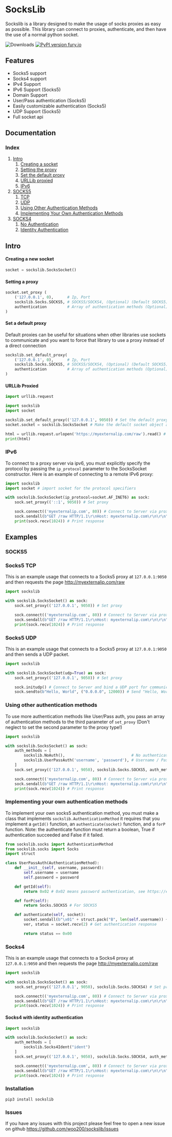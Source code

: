 # SocksLib

Sockslib is a library designed to make the usage of socks proxies as easy as possible.
This library can connect to proxies, authenticate, and then have the use of a normal python socket.

![Downloads](https://pepy.tech/badge/sockslib)  [![PyPI version fury.io](https://badge.fury.io/py/sockslib.svg)](https://pypi.python.org/pypi/sockslib/)

## Features
- Socks5 support
- Socks4 support
- IPv4 Support
- IPv6 Support (Socks5)
- Domain Support
- User/Pass authentication  (Socks5)
- Easily customizable authentication (Socks5)
- UDP Support (Socks5)
- Full socket api
## Documentation

### Index
 1. [Intro](#intro)
    1. [Creating a socket](#creating-a-new-socket)
    2. [Setting the proxy](#setting-a-proxy)
    3. [Set the default proxy](#set-a-default-proxy)
    4. [URLLib proxied](#urllib-proxied)
    5. [IPv6](#ipv6)
 2. [SOCKS5](#socks5)
    1. [TCP](#socks5-tcp)
    2. [UDP](#socks5-udp)
    3. [Using Other Authentication Methods](#using-other-authentication-methods)
    4. [Implementing Your Own Authentication Methods](#implementing-your-own-authentication-methods)
 3. [SOCKS4](#socks4)
    1. [No Authentication](#socks4)
    2. [Identity Authentication](#socks4-with-identity-authentication)

## Intro

#### Creating a new socket
```python
socket = sockslib.SocksSocket()
```
#### Setting a proxy
```python
socket.set_proxy (
	('127.0.0.1', 0),      # Ip, Port
	sockslib.Socks.SOCKS5, # SOCKS5/SOCKS4, (Optional) (Default SOCKS5)
	authentication         # Array of authentication methods (Optional) (Default NoAuth)
)
```

#### Set a default proxy
Default proxies can be useful for situations when other libraries use sockets to communicate and you want to force that library to use a proxy instead of a direct connection
```python
sockslib.set_default_proxy(
	('127.0.0.1', 0),      # Ip, Port
	sockslib.Socks.SOCKS5, # SOCKS5/SOCKS4, (Optional) (Default SOCKS5)
	authentication         # Array of authentication methods (Optional) (Default NoAuth)
)
```

#### URLLib Proxied
```python
import urllib.request

import sockslib
import socket

sockslib.set_default_proxy(('127.0.0.1', 9050)) # Set the default proxy
socket.socket = sockslib.SocksSocket # Make the default socket object a SocksSocket

html = urllib.request.urlopen('https://myexternalip.com/raw').read() # Request the page
print(html)
```

### IPv6
To connect to a proxy server via ipv6, you must explicitly specify the protocol by passing the `ip_protocol` parameter to the SocksSocket constructor. 
Here is an example of connecting to a remote IPv6 proxy:
```python
import sockslib
import socket # import socket for the protocol specifiers 

with sockslib.SocksSocket(ip_protocol=socket.AF_INET6) as sock:
    sock.set_proxy(('::1', 9050)) # Set proxy

    sock.connect(('myexternalip.com', 80)) # Connect to Server via proxy 
    sock.sendall(b"GET /raw HTTP/1.1\r\nHost: myexternalip.com\r\n\r\n") # Send HTTP Request
    print(sock.recv(1024)) # Print response
```

## Examples

### SOCKS5

### Socks5 TCP
This is an example usage that connects to a Socks5 proxy at `127.0.0.1:9050` and then requests the page http://myexternalip.com/raw
```python
import sockslib

with sockslib.SocksSocket() as sock:
    sock.set_proxy(('127.0.0.1', 9050)) # Set proxy

    sock.connect(('myexternalip.com', 80)) # Connect to Server via proxy
    sock.sendall(b"GET /raw HTTP/1.1\r\nHost: myexternalip.com\r\n\r\n") # Send HTTP Request
    print(sock.recv(1024)) # Print response
```
### Socks5 UDP
This is an example usage that connects to a Socks5 proxy at `127.0.0.1:9050` and then sends a UDP packet.
```python
import sockslib

with sockslib.SocksSocket(udp=True) as sock:
    sock.set_proxy(('127.0.0.1', 9050)) # Set proxy

    sock.initudp() # Connect to Server and bind a UDP port for communication
    sock.sendto(b"Hello, World", ("0.0.0.0", 12000)) # Send "Hello, World" to 0.0.0.0:12000 over UDP
```

### Using other authentication methods
To use more authentication methods like User/Pass auth, you pass an array of authentication methods to the third parameter of `set_proxy` (Don't neglect to set the second parameter to the proxy type!)
```python
import sockslib

with sockslib.SocksSocket() as sock:
    auth_methods = [
        sockslib.NoAuth(),                             # No authentication
        sockslib.UserPassAuth('username', 'password'), # Username / Password authentication
    ]
    sock.set_proxy(('127.0.0.1', 9050), sockslib.Socks.SOCKS5, auth_methods) # Set proxy

    sock.connect(('myexternalip.com', 80)) # Connect to Server via proxy
    sock.sendall(b"GET /raw HTTP/1.1\r\nHost: myexternalip.com\r\n\r\n") # Send HTTP Request
    print(sock.recv(1024)) # Print response
```

### Implementing your own authentication methods
To implement your own socks5 authentication method, you must make a class that implements `sockslib.AuthenticationMethod` it requires that you implement a `getId()` function, an `authenticate(socket)` function, and a `forP` function. Note: the authenticate function must return a boolean, True if authentication succeeded and False if it failed.

```python
from sockslib.socks import AuthenticationMethod
from sockslib.socks import Socks
import struct

class UserPassAuth(AuthenticationMethod):
    def __init__(self, username, password):
        self.username = username
        self.password = password

    def getId(self):
        return 0x02 # 0x02 means password authentication, see https://en.wikipedia.org/wiki/SOCKS#SOCKS5 for more

    def forP(self):
        return Socks.SOCKS5 # For SOCKS5

    def authenticate(self, socket):
        socket.sendall(b"\x01" + struct.pack("B", len(self.username)) + self.username.encode() + struct.pack("B", len(self.password)) + self.password.encode()) # Send authentication packet
        ver, status = socket.recv(2) # Get authentication response

        return status == 0x00
```

### Socks4
This is an example usage that connects to a Socks4 proxy at `127.0.0.1:9050` and then requests the page http://myexternalip.com/raw
```python
import sockslib

with sockslib.SocksSocket() as sock:
    sock.set_proxy(('127.0.0.1', 9050), sockslib.Socks.SOCKS4) # Set proxy

    sock.connect(('myexternalip.com', 80)) # Connect to Server via proxy
    sock.sendall(b"GET /raw HTTP/1.1\r\nHost: myexternalip.com\r\n\r\n") # Send HTTP Request
    print(sock.recv(1024)) # Print response
```
#### Socks4 with identity authentication
```python
import sockslib

with sockslib.SocksSocket() as sock:
    auth_methods = [
        sockslib.Socks4Ident("ident")
    ]
    sock.set_proxy(('127.0.0.1', 9050), sockslib.Socks.SOCKS4, auth_methods) # Set proxy

    sock.connect(('myexternalip.com', 80)) # Connect to Server via proxy
    sock.sendall(b"GET /raw HTTP/1.1\r\nHost: myexternalip.com\r\n\r\n") # Send HTTP Request
    print(sock.recv(1024)) # Print response
```


### Installation

`pip3 install sockslib`

### Issues

If you have any issues with this project please feel free to open a new issue on github
https://github.com/woo200/sockslib/issues

